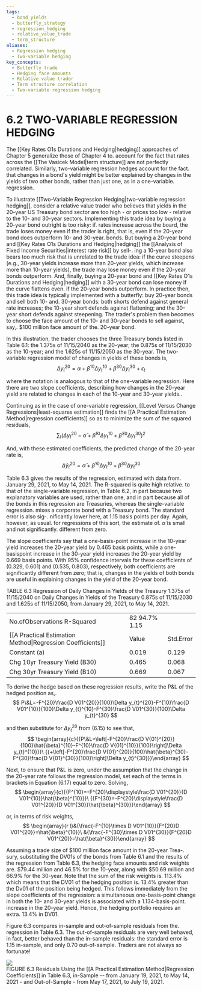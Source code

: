 ```yaml
---
tags:
  - bond_yields
  - butterfly_strategy
  - regression_hedging
  - relative_value_trade
  - term_structure
aliases:
  - Regression hedging
  - Two-variable hedging
key_concepts:
  - Butterfly trade
  - Hedging face amounts
  - Relative value trader
  - Term structure correlation
  - Two-variable regression hedging
---
```


# 6.2 TWO-VARIABLE REGRESSION HEDGING  

The [[Key Rates O1s Durations and Hedging|hedging]] approaches of Chapter 5 generalize those of Chapter 4 to. account for the fact that rates across the [[The Vasicek Model|term structure]] are not perfectly correlated. Similarly, two-variable regression hedges account for the fact. that changes in a bond's yield might be better explained by changes in the yields of two other bonds, rather than just one, as in a one-variable. regression.  

To illustrate [[Two-Variable Regression Hedging|two-variable regression hedging]], consider a relative value trader who believes that yields in the 20-year US Treasury bond sector are too high - or prices too low - relative to the 10- and 30-year sectors. Implementing this trade idea by buying a 20-year bond outright is too risky: if. rates increase across the board, the trade loses money even if the trader is right, that is, even if the 20-year bond does outperform 10- and 30-year. bonds. But buying a 20-year bond and [[Key Rates O1s Durations and Hedging|hedging]] the [[Analysis of Fixed Income Securities|interest rate risk]] by sell-. ing a 10-year bond also bears too much risk that is unrelated to the trade idea: if the curve steepens (e.g., 30-year yields increase more than 20-year yields, which increase more than 10-year yields), the trade may lose money even if the 20-year bonds outperform. And, finally, buying a 20-year bond and [[Key Rates O1s Durations and Hedging|hedging]] with a 30-year bond can lose money if the curve flattens even. if the 20-year bonds outperform. In practice then, this trade idea is typically implemented with a butterfly: buy 20-year bonds and sell both 10- and. 30-year bonds: both shorts defend against general rate increases; the 10-year short defends against flattening; and the 30-year short defends against steepening. The trader's problem then becomes to choose the face amount of the 10- and 30-year bonds to sell against, say,. $\$100$ million face amount of the. 20-year bond.  

In this illustration, the trader chooses the three Treasury bonds listed in Table 6.1: the 1.375s of 11/15/2040 as the 20-year; the $0.875\mathrm{s}$ of 11/15/2030 as the 10-year; and the 1.625s of 11/15/2050 as the 30-year. The two-variable regression model of changes in yields of these bonds is,  
$$
\Delta y_{t}^{20}=\alpha+\beta^{10}\Delta y_{t}^{10}+\beta^{30}\Delta y_{t}^{30}+\epsilon_{t}
$$  

where the notation is analogous to that of the one-variable regression. Here there are two slope coefficients, describing how changes in the 20-year yield are related to changes in each of the 10-year and 30-year yields..  

Continuing as in the case of one-variable regression, [[Level Versus Change Regressions|least-squares estimation]] finds the [[A Practical Estimation Method|regression coefficients]] so as to minimize the sum of the squared residuals,  
$$
\sum_{t}\left(\Delta y_{t}^{20}-\hat{\alpha}+\hat{\beta}^{10}\Delta y_{t}^{10}+\hat{\beta}^{30}\Delta y_{t}^{30}\right)^{2}
$$  

And, with these estimated coefficients, the predicted change of the 20-year rate is,  
$$
\Delta\hat{y}_{t}^{20}=\hat{\alpha}+\hat{\beta}^{10}\Delta y_{t}^{10}+\hat{\beta}^{30}\Delta y_{t}^{30}
$$  

Table 6.3 gives the results of the regression, estimated with data from. January 29, 2021, to May 14, 2021. The R-squared is quite high relative. to that of the single-variable regression, in Table 6.2, in part because two explanatory variables are used, rather than one, and in part because all of the bonds in this regression are Treasuries, whereas the single-variable regression. mixes a corporate bond with a Treasury bond. The standard error is also sig-. nificantly lower here, at 1.15 basis points per day. Again, however, as usual. for regressions of this sort, the estimate of. $\hat{\alpha}$ is small and not significantly. different from zero.  

The slope coefficients say that a one-basis-point increase in the 10-year yield increases the 20-year yield by 0.465 basis points, while a one-basispoint increase in the 30-year yield increases the 20-year yield by 0.669 basis points. With $95\%$ confidence intervals for these coefficients of (0.329, 0.601) and (0.535, 0.803), respectively, both coefficients are significantly different from zero; that is, changes in the yields of both bonds are useful in explaining changes in the yield of the 20-year bond.  

TABLE 6.3 Regression of Daily Changes in Yields of the Treasury 1.375s of 11/15/2040 on Daily Changes in Yields of the Treasury 0.875s of 11/15/2030 and 1.625s of 11/15/2050, from January 29, 2021, to May 14, 2021.   


<html><body><table><tr><td>No.ofObservations R-Squared</td><td>82 94.7% 1.15</td><td></td></tr><tr><td>[[A Practical Estimation Method|Regression Coefficients]]</td><td>Value</td><td>Std.Error</td></tr><tr><td>Constant (a)</td><td>0.019</td><td>0.129</td></tr><tr><td>Chg 10yr Treasury Yield (B30)</td><td>0.465</td><td>0.068</td></tr><tr><td>Chg 30yr Treasury Yield (B10)</td><td>0.669</td><td>0.067</td></tr></table></body></html>  

To derive the hedge based on these regression results, write the $\mathrm{P}\&\mathrm{L}$ of the hedged position as,.  
$$
P\&L=-F^{20}\frac{D V01^{20}}{100}\Delta y_{t}^{20}-F^{10}\frac{D V01^{10}}{100}\Delta y_{t}^{10}-F^{30}\frac{D V01^{30}}{100}\Delta y_{t}^{30}
$$  

and then substitute for $\Delta y_{t}^{20}$ from (6.15) to see that,  
$$
\begin{array}{c}{{P\&L=\left[-F^{20}\frac{D V{01}^{20}}{100}\hat{\beta}^{10}-F^{10}\frac{D V{01}^{10}}{100}\right]\Delta y_{t}^{10}}}\ {{+\left[-F^{20}\frac{D V{01}^{20}}{100}\hat{\beta}^{30}-F^{30}\frac{D V{01}^{30}}{100}\right]\Delta y_{t}^{30}}}\end{array}
$$  

Next, to ensure that $\mathrm{P}\&\mathrm{L}$ is zero, under the assumption that the change in the 20-year rate follows the regression model, set each of the terms in brackets in Equation (6.17) equal to zero. Solving,  
$$
\begin{array}{c}{{F^{10}=-F^{20}\displaystyle\frac{D V01^{20}}{D V01^{10}}\hat{\beta}^{10}}}\ {{F^{30}=-F^{20}\displaystyle\frac{D V01^{20}}{D V01^{30}}\hat{\beta}^{30}}}\end{array}
$$  

or, in terms of risk weights,  
$$
\begin{array}{r l}&{\frac{-F^{10}\times D V01^{10}}{F^{20}D V01^{20}}=\hat{\beta}^{10}}\ &{\frac{-F^{30}\times D V01^{30}}{F^{20}D V01^{20}}=\hat{\beta}^{30}}\end{array}
$$  

Assuming a trade size of $\$100$ million face amount in the 20-year Trea-. sury, substituting the DV01s of the bonds from Table 6.1 and the results of the regression from Table 6.3, the hedging face amounts and risk weights are. $\$79.44$ million and $46.5\%$ for the 10-year, along with $\$50.69$ million and $66.9\%$ for the 30-year. Note that the sum of the risk weights is. $113.4\%$ which means that the DV01 of the hedging position is. $13.4\%$ greater than the Dv01 of the position being hedged. This follows immediately from the slope coefficients of the regression: a simultaneous one-basis-point change in both the 10- and 30-year yields is associated with a 1.134-basis-point. increase in the 20-year yield. Hence, the hedging portfolio requires an extra. $13.4\%$ in DV01.  

Figure 6.3 compares in-sample and out-of-sample residuals from the. regression in Table 6.3. The out-of-sample residuals are very well behaved, in fact, better behaved than the in-sample residuals: the standard error is 1.15 in-sample, and only 0.70 out-of-sample. Traders are not always so fortunate!  

![](9236e12cd1b5f7f45bd6b22d444a5dc60880a8c50377d83e6aeb9590347f42be.jpg)  
FIGURE 6.3 Residuals Using the [[A Practical Estimation Method|Regression Coefficients]] in Table 6.3, in-Sample -- from January 19, 2021, to May 14, 2021 - and Out-of-Sample - from May 17, 2021, to July 19, 2021.  